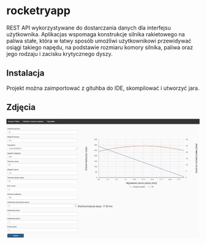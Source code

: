 # rocketryapp

REST API wykorzystywane do dostarczania danych dla interfejsu użytkownika. Aplikacjas wspomaga konstrukcje silnika 
rakietowego na paliwa stałe, która w łatwy sposób umożliwi użytkownikowi przewidywać 
osiągi takiego napędu, na podstawie rozmiaru komory silnika, paliwa oraz jego rodzaju i 
zacisku krytycznego dyszy.

## Instalacja
Projekt można zaimportować z gituhba do IDE, skompilować i utworzyć jara.

## Zdjęcia 

<img src="readme_src/Screenshot_0.jpg" width="800"/>
